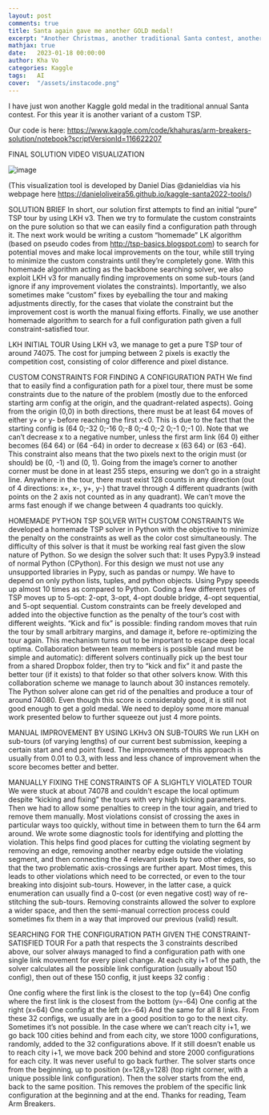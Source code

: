 ```yaml
---
layout: post
comments: true
title: Santa again gave me another GOLD medal!
excerpt: "Another Christmas, another traditional Santa contest, another constraint optimization problem, another gold medal (rank 9/874)!"
mathjax: true
date:   2023-01-18 00:00:00
author: Kha Vo
categories: Kaggle
tags:	AI
cover:  "/assets/instacode.png"
---
```


I have just won another Kaggle gold medal in the traditional annual Santa contest. For this year it is another variant of a custom TSP. <br>

Our code is here:
https://www.kaggle.com/code/khahuras/arm-breakers-solution/notebook?scriptVersionId=116622207

FINAL SOLUTION VIDEO VISUALIZATION

![image]([https://github.com/user-attachments/assets/b8779c9c-645c-4a53-8e03-468daf0f0127](https://www.googleapis.com/download/storage/v1/b/kaggle-forum-message-attachments/o/inbox%2F1829450%2F01fac8018a0f6ab049e1d466e491a01f%2Farmbreakers_visual.gif?generation=1674046367578891&alt=media))

(This visualization tool is developed by Daniel Dias @danieldias via his webpage here https://danieloliveira56.github.io/kaggle-santa2022-tools/)

SOLUTION BRIEF
In short, our solution first attempts to find an initial “pure” TSP tour by using LKH v3. Then we try to formulate the custom constraints on the pure solution so that we can easily find a configuration path through it. The next work would be writing a custom “homemade” LK algorithm (based on pseudo codes from http://tsp-basics.blogspot.com) to search for potential moves and make local improvements on the tour, while still trying to minimize the custom constraints until they’re completely gone. With this homemade algorithm acting as the backbone searching solver, we also exploit LKH v3 for manually finding improvements on some sub-tours (and ignore if any improvement violates the constraints). Importantly, we also sometimes make “custom” fixes by eyeballing the tour and making adjustments directly, for the cases that violate the constraint but the improvement cost is worth the manual fixing efforts. Finally, we use another homemade algorithm to search for a full configuration path given a full constraint-satisfied tour.

LKH INITIAL TOUR
Using LKH v3, we manage to get a pure TSP tour of around 74075. The cost for jumping between 2 pixels is exactly the competition cost, consisting of color difference and pixel distance.

CUSTOM CONSTRAINTS FOR FINDING A CONFIGURATION PATH
We find that to easily find a configuration path for a pixel tour, there must be some constraints due to the nature of the problem (mostly due to the enforced starting arm config at the origin, and the quadrant-related aspects).
Going from the origin (0,0) in both directions, there must be at least 64 moves of either y+ or y- before reaching the first x<0. This is due to the fact that the starting config is (64 0;-32 0;-16 0;-8 0;-4 0;-2 0;-1 0;-1 0). Note that we can’t decrease x to a negative number, unless the first arm link (64 0) either becomes (64 64) or (64 -64) in order to decrease x (63 64) or (63 -64). This constraint also means that the two pixels next to the origin must (or should) be (0, -1) and (0, 1).
Going from the image’s corner to another corner must be done in at least 255 steps, ensuring we don’t go in a straight line.
Anywhere in the tour, there must exist 128 counts in any direction (out of 4 directions: x+, x-, y+, y-) that travel through 4 different quadrants (with points on the 2 axis not counted as in any quadrant). We can’t move the arms fast enough if we change between 4 quadrants too quickly.

HOMEMADE PYTHON TSP SOLVER WITH CUSTOM CONSTRAINTS
We developed a homemade TSP solver in Python with the objective to minimize the penalty on the constraints as well as the color cost simultaneously. The difficulty of this solver is that it must be working real fast given the slow nature of Python. So we design the solver such that:
It uses Pypy3.9 instead of normal Python (CPython). For this design we must not use any unsupported libraries in Pypy, such as pandas or numpy. We have to depend on only python lists, tuples, and python objects. Using Pypy speeds up almost 10 times as compared to Python.
Coding a few different types of TSP moves up to 5-opt: 2-opt, 3-opt, 4-opt double bridge, 4-opt sequential, and 5-opt sequential.
Custom constraints can be freely developed and added into the objective function as the penalty of the tour’s cost with different weights.
“Kick and fix” is possible: finding random moves that ruin the tour by small arbitrary margins, and damage it, before re-optimizing the tour again. This mechanism turns out to be important to escape deep local optima.
Collaboration between team members is possible (and must be simple and automatic): different solvers continually pick up the best tour from a shared Dropbox folder, then try to “kick and fix” it and paste the better tour (if it exists) to that folder so that other solvers know. With this collaboration scheme we manage to launch about 30 instances remotely.
The Python solver alone can get rid of the penalties and produce a tour of around 74080. Even though this score is considerably good, it is still not good enough to get a gold medal. We need to deploy some more manual work presented below to further squeeze out just 4 more points.

MANUAL IMPROVEMENT BY USING LKHv3 ON SUB-TOURS
We run LKH on sub-tours (of varying lengths) of our current best submission, keeping a certain start and end point fixed. The improvements of this approach is usually from 0.01 to 0.3, with less and less chance of improvement when the score becomes better and better.

MANUALLY FIXING THE CONSTRAINTS OF A SLIGHTLY VIOLATED TOUR
We were stuck at about 74078 and couldn't escape the local optimum despite “kicking and fixing” the tours with very high kicking parameters. Then we had to allow some penalties to creep in the tour again, and tried to remove them manually.
Most violations consist of crossing the axes in particular ways too quickly, without time in between them to turn the 64 arm around. We wrote some diagnostic tools for identifying and plotting the violation. This helps find good places for cutting the violating segment by removing an edge, removing another nearby edge outside the violating segment, and then connecting the 4 relevant pixels by two other edges, so that the two problematic axis-crossings are further apart.
Most times, this leads to other violations which need to be corrected, or even to the tour breaking into disjoint sub-tours. However, in the latter case, a quick enumeration can usually find a 0-cost (or even negative cost) way of re-stitching the sub-tours.
Removing constraints allowed the solver to explore a wider space, and then the semi-manual correction process could sometimes fix them in a way that improved our previous (valid) result.

SEARCHING FOR THE CONFIGURATION PATH GIVEN THE CONSTRAINT-SATISFIED TOUR
For a path that respects the 3 constraints described above, our solver always managed to find a configuration path with one single link movement for every pixel change.
At each city i+1 of the path, the solver calculates all the possible link configuration (usually about 150 config), then out of these 150 config, it just keeps 32 config :

One config where the first link is the closest to the top (y=64)
One config where the first link is the closest from the bottom (y=-64)
One config at the right (x=64)
One config at the left (x=-64)
And the same for all 8 links.
From these 32 configs, we usually are in a good position to go to the next city. Sometimes it’s not possible. In the case where we can’t reach city i+1, we go back 100 cities behind and from each city, we store 1000 configurations, randomly, added to the 32 configurations above. If it still doesn’t enable us to reach city i+1, we move back 200 behind and store 2000 configurations for each city. It was never useful to go back further.
The solver starts once from the beginning, up to position (x=128,y=128) (top right corner, with a unique possible link configuration). Then the solver starts from the end, back to the same position. This removes the problem of the specific link configuration at the beginning and at the end.
Thanks for reading,
Team Arm Breakers.


